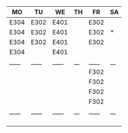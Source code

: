 |MO  |TU  |WE  |TH|FR  |SA|
|----|----|----|--|----|--|
|E304|E302|E401|  |E302|  |
|E304|E302|E401|  |E302|* |
|E304|E302|E401|  |E302|  |
|E304|    |E401|  |    |  |
|____|____|____|__|____|__|
|    |    |    |  |F302|  |
|    |    |    |  |F302|  |
|    |    |    |  |F302|  |
|    |    |    |  |F302|  |
|____|____|____|__|____|__|
|    |    |    |  |    |  |
|    |    |    |  |    |  |
|    |    |    |  |    |  |
|    |    |    |  |    |  |
